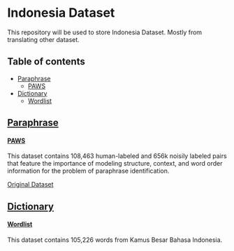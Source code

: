 # Indonesia Dataset

This repository will be used to store Indonesia Dataset. Mostly from translating other dataset.

## Table of contents
  * [Paraphrase](#paraphrase)
    * [PAWS](#paws)
  * [Dictionary](#dictionary)
    * [Wordlist](#wordlist)

## [Paraphrase](paraphrase)

#### [PAWS](paraphrase/PAWS)

This dataset contains 108,463 human-labeled and 656k noisily labeled pairs that feature the importance of modeling structure, context, and word order information for the problem of paraphrase identification.

[Original Dataset](https://github.com/google-research-datasets/paws)

## [Dictionary](dictionary)

#### [Wordlist](dictionary/wordlist)

This dataset contains 105,226 words from Kamus Besar Bahasa Indonesia.
